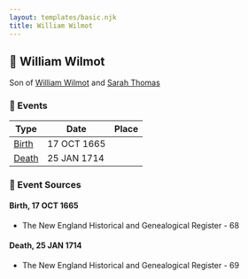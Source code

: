 ```yaml
---
layout: templates/basic.njk
title: William Wilmot
---
```

## 🔵 William Wilmot

Son of [William Wilmot](/people/4/47205976) and [Sarah Thomas](/people/2/28506175)

### 📆 Events

Type | Date | Place
------ | ------ | ------
[Birth](#event-b23c45fa-b796-4f37-9148-c4a81dd95c49) | 17 OCT 1665 |
[Death](#event-9a575a3b-e13f-42c9-b0ba-41d716ccd9fe) | 25 JAN 1714 |

### 📰 Event Sources

#### <a id="event-b23c45fa-b796-4f37-9148-c4a81dd95c49"></a> Birth, 17 OCT 1665
* The New England Historical and Genealogical Register  - 68

#### <a id="event-9a575a3b-e13f-42c9-b0ba-41d716ccd9fe"></a> Death, 25 JAN 1714
* The New England Historical and Genealogical Register  - 69